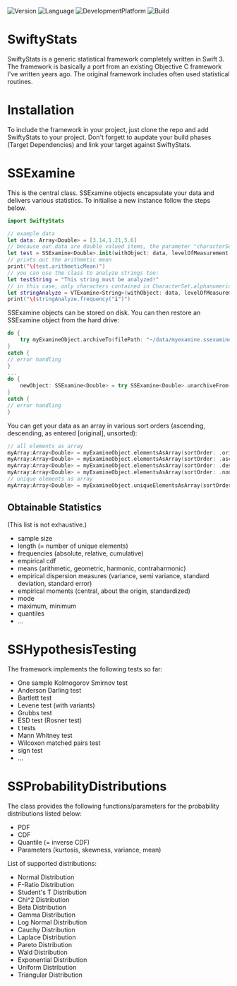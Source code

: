 ![Version](https://img.shields.io/badge/version-0.2.0-orange.svg) ![Language](https://img.shields.io/badge/language-Swift_4-blue.svg) ![DevelopmentPlatform](https://img.shields.io/badge/Development_Platform-macos-red.svg) ![Build](https://img.shields.io/badge/Build-passed-green.svg)
# SwiftyStats
SwiftyStats is a generic statistical framework completely written in Swift 3. The framework is basically a port from an existing Objective C framework I've written years ago. The original framework includes often used statistical routines.

# Installation
To include the framework in your project, just clone the repo and add SwiftyStats to your project. Don't forgett to aupdate your build phases (Target Dependencies) and link your target against SwiftyStats.

# SSExamine
This is the central class. SSExamine objects encapsulate your data and delivers various statistics. To initialise a new instance follow the steps below.


```Swift
import SwiftyStats

// example data
let data: Array<Double> = [3.14,1.21,5.6]
// because our data are double valued items, the parameter "characterSet" is ignored
let test = SSExamine<Double>.init(withObject: data, levelOfMeasurement: .interval, characterSet: nil)
// prints out the arithmetic mean
print("\(test.arithmeticMean)")
// you can use the class to analyze strings too:
let testString = "This string must be analyzed!"
// in this case, only characters contained in CharacterSet.alphanumerics are added
let stringAnalyze = VTExamine<String>(withObject: data, levelOfMeasurement: .nominal, characterSet: CharacterSet.alphanumerics)
print("\(stringAnalyze.frequency("i")")
```
SSExamine objects can be stored on disk. You can then restore an SSExamine object from the hard drive:
```Swift
do {
	try myExamineObject.archiveTo(filePath: "~/data/myexamine.ssexamine", overwrite: true)
}
catch {
// error handling
}
...
do {
	newObject: SSExamine<Double> = try SSExamine<Double>.unarchiveFrom(filePath: "~/data/myexamine.ssexamine")
}
catch {
// error handling
}
```

You can get your data as an array in various sort orders (ascending, descending, as entered [original], unsorted):

```Swift
// all elements as array
myArray:Array<Double> = myExamineObject.elementsAsArray(sortOrder: .original)! as Array<Double>
myArray:Array<Double> = myExamineObject.elementsAsArray(sortOrder: .ascending)! as Array<Double>
myArray:Array<Double> = myExamineObject.elementsAsArray(sortOrder: .descending)! as Array<Double>
myArray:Array<Double> = myExamineObject.elementsAsArray(sortOrder: .none)! as Array<Double>
// unique elements as array
myArray:Array<Double> = myExamineObject.uniqueElementsAsArray(sortOrder: .ascending)! as Array<Double>
```


## Obtainable Statistics
(This list is not exhaustive.)

- sample size
- length (= number of unique elements)
- frequencies (absolute, relative, cumulative)
- empirical cdf
- means (arithmetic, geometric, harmonic, contraharmonic)
- empirical dispersion measures (variance, semi variance, standard deviation, standard error)
- empirical moments (central, about the origin, standardized)
- mode
- maximum, minimum
- quantiles
- ...

# SSHypothesisTesting
The framework implements the following tests so far:

- One sample Kolmogorov Smirnov test
- Anderson Darling test
- Bartlett test
- Levene test (with variants)
- Grubbs test
- ESD test (Rosner test)
- t tests
- Mann Whitney test
- Wilcoxon matched pairs test
- sign test
- ...

# SSProbabilityDistributions
The class provides the following functions/parameters for the probability distributions listed below:

- PDF
- CDF
- Quantile (= inverse CDF)
- Parameters (kurtosis, skewness, variance, mean)

List of supported distributions:

- Normal Distribution
- F-Ratio Distribution
- Student's T Distribution
- Chi^2 Distribution
- Beta Distribution
- Gamma Distribution
- Log Normal Distribution
- Cauchy Distribution
- Laplace Distribution
- Pareto Distribution
- Wald Distribution
- Exponential Distribution
- Uniform Distribution
- Triangular Distribution



